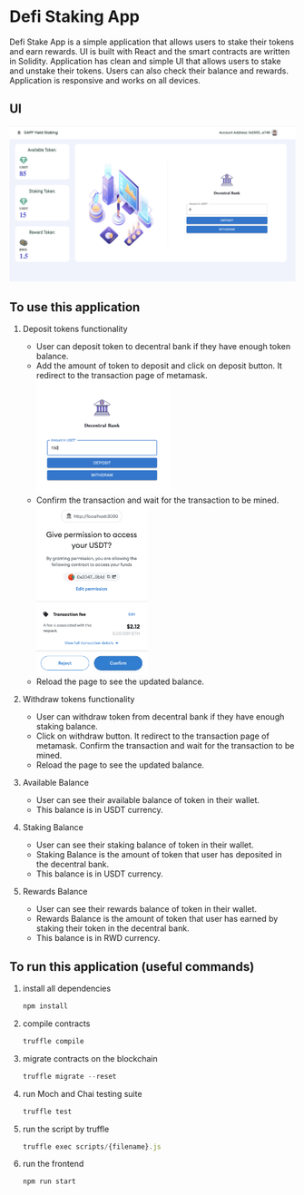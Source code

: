 # Defi Staking App

Defi Stake App is a simple application that allows users to stake their tokens and earn rewards. UI is built with React and the smart contracts are written in Solidity. Application has clean and simple UI that allows users to stake and unstake their tokens. Users can also check their balance and rewards. Application is responsive and works on all devices.

## UI
![UI](./assets/Website-UI.png)

## To use this application

1. Deposit tokens functionality
    
    - User can deposit token to decentral bank if they have enough token balance.
    - Add the amount of token to deposit and click on deposit button. It redirect to the transaction page of metamask. 
    <img src="./assets/Deposit.png" height="200px"> </img>
    - Confirm the transaction and wait for the transaction to be mined.
    <img src="./assets/Transection.png" height="300px"> </img>
    - Reload the page to see the updated balance.

2. Withdraw tokens functionality

    - User can withdraw token from decentral bank if they have enough staking balance.
    - Click on withdraw button. It redirect to the transaction page of metamask. Confirm the transaction and wait for the transaction to be mined.
    - Reload the page to see the updated balance.

3. Available Balance

    - User can see their available balance of token in their wallet. 
    - This balance is in USDT currency.

4. Staking Balance

    - User can see their staking balance of token in their wallet. 
    - Staking Balance is the amount of token that user has deposited in the decentral bank.
    - This balance is in USDT currency.

5. Rewards Balance

    - User can see their rewards balance of token in their wallet. 
    - Rewards Balance is the amount of token that user has earned by staking their token in the decentral bank.
    - This balance is in RWD currency.
    

## **To run this application (useful commands)**

1. install all dependencies
    
    ```jsx
    npm install
    ```

2. compile contracts
    
    ```jsx
    truffle compile
    ```

3. migrate contracts on the blockchain
    
    ```jsx
    truffle migrate --reset
    ```

4. run Moch and Chai testing suite
    
    ```jsx
    truffle test
    ```

5. run the script by truffle
    
    ```jsx
    truffle exec scripts/{filename}.js
    ```

6. run the frontend
    
    ```jsx
    npm run start
    ```

